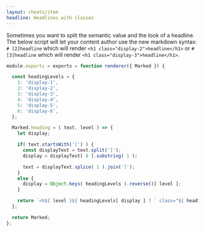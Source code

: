 ```yaml
---
layout: cheats/item
headline: Headlines with classes
---
```


Sometimes you want to split the semantic value and the look of a headline. The below script will let your content author use the new markdown syntax:
`# [2]headline` which will render `<h1 class="display-2">headline</h1>` or `# [3]headline` which will render `<h1 class="display-3">headline</h1>`.

```js
module.exports = exports = function renderer({ Marked }) {

  const headingLevels = {
    1: 'display-1',
    2: 'display-2',
    3: 'display-3',
    4: 'display-4',
    5: 'display-5',
    6: 'display-6',
  };

  Marked.heading = ( text, level ) => {
    let display;

    if( text.startsWith('[') ) {
      const displayText = text.split(']');
      display = displayText[ 0 ].substring( 1 );

      text = displayText.splice( 1 ).join(']');
    }
    else {
      display = Object.keys( headingLevels ).reverse()[ level ];
    }

    return `<h${ level }${ headingLevels[ display ] ? ` class="${ headingLevels[ display ] }"` : `` }>${ text }</h${ level }>`;
  };

  return Marked;
};
```
